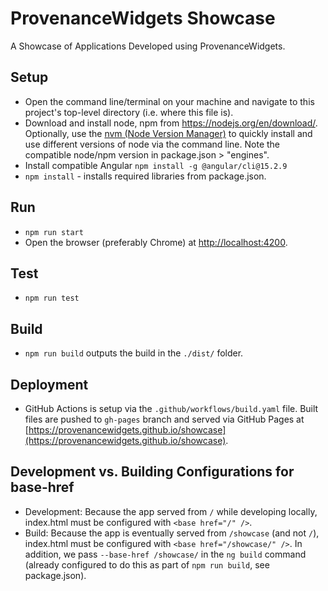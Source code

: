 # ProvenanceWidgets Showcase
A Showcase of Applications Developed using ProvenanceWidgets.

## Setup
- Open the command line/terminal on your machine and navigate to this project's top-level directory (i.e. where this file is).
- Download and install node, npm from https://nodejs.org/en/download/. Optionally, use the <a href="https://github.com/nvm-sh/nvm" target="_blank">nvm (Node Version Manager)</a> to quickly install and use different versions of node via the command line. Note the compatible node/npm version in package.json > "engines".
- Install compatible Angular `npm install -g @angular/cli@15.2.9`
- `npm install` - installs required libraries from package.json. 

## Run
- `npm run start`
- Open the browser (preferably Chrome) at [http://localhost:4200](http://localhost:4200).

## Test
- `npm run test`

## Build
- `npm run build` outputs the build in the `./dist/` folder.

## Deployment
- GitHub Actions is setup via the `.github/workflows/build.yaml` file. Built files are pushed to `gh-pages` branch and served via GitHub Pages at [https://provenancewidgets.github.io/showcase](https://provenancewidgets.github.io/showcase).

## Development vs. Building Configurations for base-href
- Development: Because the app served from `/` while developing locally, index.html must be configured with `<base href="/" />`.
- Build: Because the app is eventually served from `/showcase` (and not `/`), index.html must be configured with `<base href="/showcase/" />`. In addition, we pass `--base-href /showcase/` in the `ng build` command (already configured to do this as part of `npm run build`, see package.json).